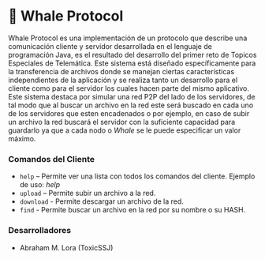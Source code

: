# 🐳 Whale Protocol
Whale Protocol es una implementación de un protocolo que describe una comunicación cliente y servidor desarrollada en el lenguaje de programación Java, es el resultado del desarrollo del primer reto de Topicos Especiales de Telemática. Este sistema está diseñado específicamente para la transferencia de archivos donde se manejan ciertas características independientes de la aplicación y se realiza tanto un desarrollo para el cliente como para el servidor los cuales hacen parte del mismo aplicativo. Este sistema destaca por simular una red P2P del lado de los servidores, de tal modo que al buscar un archivo en la red este será buscado en cada uno de los servidores que esten encadenados o por ejemplo, en caso de subir un archivo la red buscará el servidor con la suficiente capacidad para guardarlo ya que a cada nodo o _Whale_ se le puede especificar un valor máximo.

### Comandos del Cliente

- `help` – Permite ver una lista con todos los comandos del cliente. Ejemplo de uso: _help_
- `upload` – Permite  subir un archivo a la red.
- `download` - Permite descargar un archivo de la red.
- `find` - Permite buscar un archivo en la red por su nombre o su HASH.

### Desarrolladores
- Abraham M. Lora (ToxicSSJ)